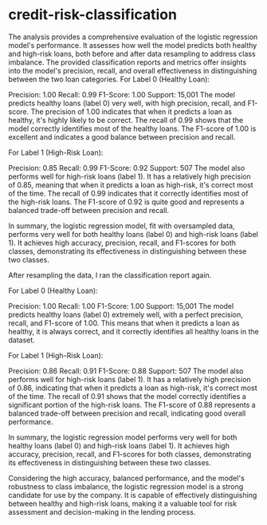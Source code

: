 # credit-risk-classification

The analysis provides a comprehensive evaluation of the logistic regression model's performance. It assesses how well the model predicts both healthy and high-risk loans, both before and after data resampling to address class imbalance. The provided classification reports and metrics offer insights into the model's precision, recall, and overall effectiveness in distinguishing between the two loan categories.
For Label 0 (Healthy Loan):

Precision: 1.00
Recall: 0.99
F1-Score: 1.00
Support: 15,001
The model predicts healthy loans (label 0) very well, with high precision, recall, and F1-score. The precision of 1.00 indicates that when it predicts a loan as healthy, it's highly likely to be correct. The recall of 0.99 shows that the model correctly identifies most of the healthy loans. The F1-score of 1.00 is excellent and indicates a good balance between precision and recall.

For Label 1 (High-Risk Loan):

Precision: 0.85
Recall: 0.99
F1-Score: 0.92
Support: 507
The model also performs well for high-risk loans (label 1). It has a relatively high precision of 0.85, meaning that when it predicts a loan as high-risk, it's correct most of the time. The recall of 0.99 indicates that it correctly identifies most of the high-risk loans. The F1-score of 0.92 is quite good and represents a balanced trade-off between precision and recall.

In summary, the logistic regression model, fit with oversampled data, performs very well for both healthy loans (label 0) and high-risk loans (label 1). It achieves high accuracy, precision, recall, and F1-scores for both classes, demonstrating its effectiveness in distinguishing between these two classes.

After resampling the data, I ran the classification report again.

For Label 0 (Healthy Loan):

Precision: 1.00
Recall: 1.00
F1-Score: 1.00
Support: 15,001
The model predicts healthy loans (label 0) extremely well, with a perfect precision, recall, and F1-score of 1.00. This means that when it predicts a loan as healthy, it is always correct, and it correctly identifies all healthy loans in the dataset.

For Label 1 (High-Risk Loan):

Precision: 0.86
Recall: 0.91
F1-Score: 0.88
Support: 507
The model also performs well for high-risk loans (label 1). It has a relatively high precision of 0.86, indicating that when it predicts a loan as high-risk, it's correct most of the time. The recall of 0.91 shows that the model correctly identifies a significant portion of the high-risk loans. The F1-score of 0.88 represents a balanced trade-off between precision and recall, indicating good overall performance.

In summary, the logistic regression model performs very well for both healthy loans (label 0) and high-risk loans (label 1). It achieves high accuracy, precision, recall, and F1-scores for both classes, demonstrating its effectiveness in distinguishing between these two classes.

Considering the high accuracy, balanced performance, and the model's robustness to class imbalance, the logistic regression model is a strong candidate for use by the company. 
It is capable of effectively distinguishing between healthy and high-risk loans, making it a valuable tool for risk assessment and decision-making in the lending process.
